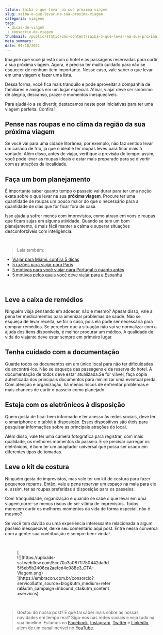```yaml
---
titulo: Saiba o que levar na sua próxima viagem
slug: saiba-o-que-levar-na-sua-proxima-viagem
categoria: viagens
tags:
 - dicas-de-viagem
 - consorcio-de-viagem
thumbnail: /public/static/cms-content/saiba-o-que-levar-na-sua-proxima-viagem.jpeg
meta_summary: 
date: 04/10/2021
---
```

Imagine que você já está com o hotel e as passagens reservadas para curtir a sua próxima viagem. Agora, é preciso ter muito cuidado para não se esquecer de nenhum item importante. Nesse caso, vale saber o que levar em uma viagem e fazer uma lista.

Dessa forma, você fica mais tranquilo e pode aproveitar a companhia de familiares e amigos em um lugar especial. Afinal, viajar deve ser sinônimo de alegria, descanso, prazer e momentos inesquecíveis.

Para ajudá-lo a se divertir, destacamos neste post iniciativas para ter uma viagem perfeita. Confira!

Pense nas roupas e no clima da região da sua próxima viagem
-----------------------------------------------------------

Se você vai para uma cidade litorânea, por exemplo, não faz sentido levar um casaco de frio, já que o ideal é ter roupas leves para ficar mais à vontade. Além disso, antes de viajar, verifique a previsão do tempo: assim, você pode levar as roupas ideais e estar mais preparado para se divertir com as atrações da localidade.

Faça um bom planejamento
------------------------

É importante saber quanto tempo o passeio vai durar para ter uma noção exata sobre o que levar na sua **próxima viagem**. Procure ter uma quantidade de roupas um pouco maior do que o necessário para a quantidade de dias que for ficar fora de casa.

Isso ajuda a sofrer menos com imprevistos, como atraso em voos e roupas que ficam sujas em alguma atividade. Quando se tem um bom planejamento, é mais fácil manter a calma e superar situações desconfortáveis com inteligência.

‍

> Leia também:

- [Viajar para Miami: confira 5 dicas](https://www.embracon.com.br/blog/viajar-para-miami-confira-5-dicas)
- [5 razões para viajar para Paris](https://www.embracon.com.br/blog/5-razoes-para-viajar-para-paris)
- [5 motivos para você viajar para Portugal o quanto antes](https://www.embracon.com.br/blog/5-motivos-para-voce-viajar-para-portugal-o-quanto-antes)
- [5 motivos pelos quais você deve viajar para a Espanha](https://www.embracon.com.br/blog/5-motivos-pelos-quais-voce-deve-viajar-para-a-espanha)

‍

Leve a caixa de remédios
------------------------

Ninguém viaja pensando em adoecer, não é mesmo? Apesar disso, vale a pena ter medicamentos para amenizar problemas de saúde. Não se esqueça de levar receita, se for o caso, pois ela pode ser necessária para comprar remédios. Se perceber que a situação não vai se normalizar com a ajuda dos itens disponíveis, é melhor procurar um médico. A qualidade de vida do viajante deve estar sempre em primeiro lugar.

Tenha cuidado com a documentação
--------------------------------

Guarde todos os documentos em um único local para não ter dificuldades de encontrá-los. Não se esqueça das passagens e da reserva do hotel. A documentação de todos deve estar atualizada.Se for viável, faça cópia autenticada dos principais documentos para minimizar uma eventual perda. Com atenção e organização, há menos riscos de enfrentar problemas e mais chances de curtir o passeio como planejado.

Esteja com os eletrônicos à disposição
--------------------------------------

Quem gosta de ficar bem informado e ter acesso às redes sociais, deve ter o smartphone e o tablet à disposição. Esses dispositivos são úteis para pesquisar informações sobre as principais atrações do local.

Além disso, vale ter uma câmera fotográfica para registrar, com mais qualidade, os melhores momentos do passeio. E se precisar carregar os eletrônicos, é bom ter um adaptador universal que possa ser usado em diferentes tipos de tomadas.

Leve o kit de costura
---------------------

Ninguém gosta de imprevistos, mas vale ter um kit de costura para fazer pequenos reparos. Então, vale a pena reservar um espaço na mala para ele e, assim, ter as roupas preferidas à disposição para os passeios.

Com tranquilidade, organização e quando se sabe o que levar em uma viagem,corre-se menos riscos de ser vítima de imprevistos. Todos merecem curtir os melhores momentos da vida de forma especial, não é mesmo?

Se você tem dúvida ou uma experiência interessante relacionada a algum passeio inesquecível, deixe seu comentário aqui post. Entre nessa conversa com a gente: sua contribuição é sempre bem-vinda!

‍

<figure class="w-richtext-figure-type-image w-richtext-align-center" style="max-width:310px">[<div>![](https://uploads-ssl.webflow.com/5cc70a3a0871f750442da9d5/5eb5b2406ca2aefcd4c088e3_CTA-Viagem.png)</div>](https://embracon.com.br/consorcio?servico&utm_source=blog&utm_medium=referral&utm_campaign=inbound_cta&utm_content=servicos)</figure>‍

> Gostou do nosso post? E que tal saber mais sobre as nossas novidades em tempo real? Siga-nos nas redes sociais e veja tudo na sua timeline. Estamos no [Facebook](https://www.facebook.com/embracon/), [Instagram](https://www.instagram.com/embraconoficial/), [Twitter](https://twitter.com/embracon) e [LinkedIn](https://www.linkedin.com/company/1018875/), além de um canal incrível no [YouTube](https://www.youtube.com/channel/UCL-Y0mv9zc73Iek48NLUBzQ).
